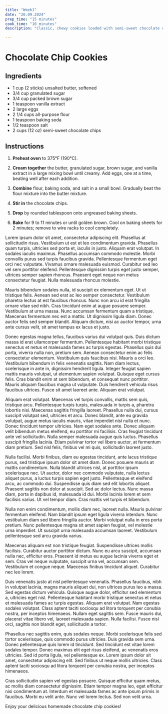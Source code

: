 ```yaml
---
title: "Week1"
date: "20.09.2024"
prep_time: "15 minutes"
cook_time: "10 minutes"
description: "Classic, chewy cookies loaded with semi-sweet chocolate chips, perfect for dunking in milk."

---
```


# Chocolate Chip Cookies

## Ingredients

- 1 cup (2 sticks) unsalted butter, softened
- 3/4 cup granulated sugar
- 3/4 cup packed brown sugar
- 1 teaspoon vanilla extract
- 2 large eggs
- 2 1/4 cups all-purpose flour
- 1 teaspoon baking soda
- 1/2 teaspoon salt
- 2 cups (12 oz) semi-sweet chocolate chips

## Instructions

1. **Preheat oven** to 375°F (190°C).

2. **Cream together** the butter, granulated sugar, brown sugar, and vanilla extract in a large mixing bowl until creamy. Add eggs, one at a time, beating well after each addition.

3. **Combine** flour, baking soda, and salt in a small bowl. Gradually beat the flour mixture into the butter mixture.

4. **Stir in** the chocolate chips.

5. **Drop** by rounded tablespoon onto ungreased baking sheets.

6. **Bake** for 9 to 11 minutes or until golden brown. Cool on baking sheets for 2 minutes; remove to wire racks to cool completely.

Lorem ipsum dolor sit amet, consectetur adipiscing elit. Phasellus at sollicitudin risus. Vestibulum ut est et leo condimentum gravida. Phasellus quam turpis, ultricies sed porta et, iaculis in justo. Aliquam erat volutpat. In sodales iaculis maximus. Phasellus accumsan commodo molestie. Morbi convallis purus sed turpis faucibus gravida. Pellentesque fermentum eget orci nec vulputate. Vivamus ornare malesuada euismod. Curabitur sed leo vel sem porttitor eleifend. Pellentesque dignissim turpis eget justo semper, ultrices semper sapien rhoncus. Praesent eget neque non metus consectetur feugiat. Nulla malesuada rhoncus molestie.

Mauris bibendum sodales nulla, id suscipit ex elementum eget. Ut ut tristique felis. Aenean sed erat ac leo semper consectetur. Vestibulum pharetra lectus at est faucibus rhoncus. Nunc non arcu id erat fringilla ornare vitae sed nibh. Cras tincidunt enim at augue posuere semper. Vestibulum at urna massa. Nunc accumsan fermentum quam a tristique. Maecenas fermentum nec est a mattis. Ut dignissim ligula diam. Donec auctor felis sed semper blandit. Aliquam dictum, nisi ac auctor tempor, urna ante cursus velit, sit amet tempus ex lacus et justo.

Donec egestas magna tellus, faucibus varius dui volutpat quis. Duis dictum massa id erat ullamcorper fermentum. Pellentesque habitant morbi tristique senectus et netus et malesuada fames ac turpis egestas. Phasellus quis dui porta, viverra nulla non, pretium sem. Aenean consectetur enim ac felis consectetur elementum. Vestibulum quis faucibus nisi. Mauris a orci leo. Vestibulum bibendum in felis venenatis sagittis. Nam diam lectus, scelerisque in ante in, dignissim hendrerit ligula. Integer feugiat sapien mattis mauris volutpat, ut elementum sapien volutpat. Quisque eget cursus felis. Cras blandit enim at sem bibendum, et consequat nunc porttitor. Mauris aliquam faucibus magna ut vulputate. Duis hendrerit vehicula risus faucibus ultrices. Fusce sit amet laoreet ante. Aliquam erat volutpat.

Aliquam erat volutpat. Maecenas vel turpis convallis, mattis sem quis, tristique arcu. Pellentesque turpis turpis, malesuada in turpis a, pharetra lobortis nisi. Maecenas sagittis fringilla laoreet. Phasellus nulla dui, cursus suscipit volutpat sed, ultricies et arcu. Donec blandit, ante eu gravida volutpat, augue metus iaculis mauris, vitae imperdiet nisl nulla et nunc. Donec tincidunt tempor ultricies. Nam eget sodales ante. Donec aliquam velit bibendum metus eleifend, eu porttitor mi facilisis. Cras feugiat tincidunt ante vel sollicitudin. Nulla semper malesuada augue quis luctus. Phasellus suscipit fringilla lacinia. Etiam pulvinar tortor vel libero auctor, at fermentum diam pretium. Sed nisl felis, finibus vel mi quis, sollicitudin laoreet justo.

Nulla facilisi. Morbi finibus, diam eu egestas tincidunt, ante lacus tristique purus, sed tristique ipsum dolor sit amet diam. Donec posuere mauris at mattis condimentum. Nulla blandit ultrices nisl, at porttitor ipsum scelerisque nec. Ut auctor, dolor nec commodo vulputate, nulla lectus aliquet purus, a luctus turpis sapien eget justo. Pellentesque et eleifend arcu, ac commodo dui. Suspendisse quis diam sed elit lobortis aliquet. Praesent sagittis non dolor at suscipit. Sed ac dolor lectus. Nunc massa diam, porta in dapibus id, malesuada id dui. Morbi lacinia lorem et sem facilisis varius. Ut vel tempor diam. Cras mattis vel turpis et bibendum.

Nulla non enim condimentum, mollis diam nec, laoreet nulla. Mauris pulvinar fermentum eleifend. Nam blandit ipsum eget ligula viverra interdum. Nunc vestibulum diam sed libero fringilla auctor. Morbi volutpat nulla in eros porta pretium. Nunc pellentesque magna sit amet sapien feugiat, vel molestie urna imperdiet. Ut suscipit urna malesuada accumsan laoreet. Vestibulum pellentesque sed arcu gravida varius.

Maecenas aliquam est non tristique feugiat. Suspendisse ultrices mollis facilisis. Curabitur auctor porttitor dictum. Nunc eu arcu suscipit, accumsan nulla nec, efficitur eros. Praesent id metus eu augue lacinia viverra eget et sem. Cras vel neque vulputate, suscipit urna vel, accumsan sem. Vestibulum et congue neque. Maecenas finibus tincidunt aliquet. Curabitur nec leo lorem.

Duis venenatis justo at nisl pellentesque venenatis. Phasellus faucibus, nibh in volutpat lacinia, magna mauris aliquet dui, non ultrices purus leo a massa. Sed egestas dictum vehicula. Quisque augue dolor, efficitur sed elementum a, ultricies eget nisl. Pellentesque habitant morbi tristique senectus et netus et malesuada fames ac turpis egestas. Aliquam erat volutpat. Nam egestas sodales volutpat. Class aptent taciti sociosqu ad litora torquent per conubia nostra, per inceptos himenaeos. Nullam eget sagittis sem. Fusce mauris dui, placerat vitae libero vel, laoreet malesuada sapien. Nulla facilisi. Fusce nisl orci, sagittis non blandit eget, sollicitudin a tortor.

Phasellus nec sagittis enim, quis sodales neque. Morbi scelerisque felis sed tortor scelerisque, quis commodo purus ultricies. Duis gravida sem urna. Donec pellentesque quis lorem id tincidunt. Sed tincidunt est vitae lorem sodales tempor. Donec maximus elit eget risus eleifend, ac venenatis eros ultricies. Sed id porta ligula, vel pellentesque ex. Lorem ipsum dolor sit amet, consectetur adipiscing elit. Sed finibus ut neque mollis ultricies. Class aptent taciti sociosqu ad litora torquent per conubia nostra, per inceptos himenaeos.

Cras sollicitudin sapien vel egestas posuere. Quisque efficitur quam metus, ac mollis diam consectetur dignissim. Etiam tempor magna leo, eget efficitur nisi condimentum at. Interdum et malesuada fames ac ante ipsum primis in faucibus. Morbi eu velit ante. Nunc vel lorem lectus. Sed non velit urna.

Enjoy your delicious homemade chocolate chip cookies!